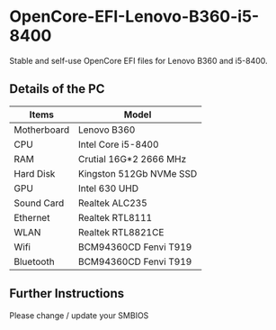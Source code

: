 # OpenCore-EFI-Lenovo-B360-i5-8400
Stable and self-use OpenCore EFI files for Lenovo B360 and i5-8400.

## Details of the PC

| Items       | Model               |
| ----------- | ------------------- |
| Motherboard | Lenovo B360         |
| CPU         | Intel Core i5-8400  |
| RAM         | Crutial 16G*2 2666 MHz |
| Hard Disk   | Kingston 512Gb NVMe SSD |
| GPU         | Intel 630 UHD        |
| Sound Card  | Realtek ALC235      |
| Ethernet    | Realtek RTL8111     |
| WLAN        | Realtek RTL8821CE   |
| Wifi        | BCM94360CD Fenvi T919 |
| Bluetooth   | BCM94360CD Fenvi T919 |

## Further Instructions
Please change / update your SMBIOS